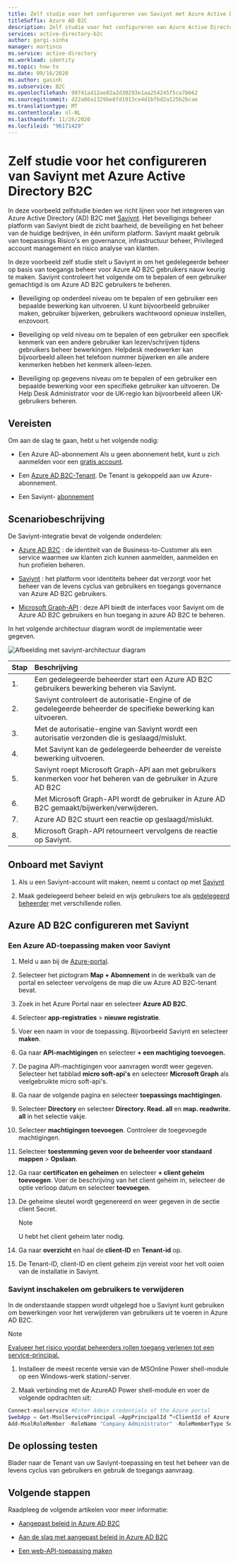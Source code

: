 ```yaml
---
title: Zelf studie voor het configureren van Saviynt met Azure Active Directory B2C
titleSuffix: Azure AD B2C
description: Zelf studie voor het configureren van Azure Active Directory B2C met Saviynt voor integratie van meerdere toepassingen om IT-modernisatie te stroom lijnen en betere beveiliging, governance en naleving te bevorderen. 
services: active-directory-b2c
author: gargi-sinha
manager: martinco
ms.service: active-directory
ms.workload: identity
ms.topic: how-to
ms.date: 09/16/2020
ms.author: gasinh
ms.subservice: B2C
ms.openlocfilehash: 99741a412ae02a2d30293e1aa254245f5ca7b662
ms.sourcegitcommit: d22a86a1329be8fd1913ce4d1bfbd2a125b2bcae
ms.translationtype: MT
ms.contentlocale: nl-NL
ms.lasthandoff: 11/26/2020
ms.locfileid: "96171429"
---
```

# <a name="tutorial-for-configuring-saviynt-with-azure-active-directory-b2c"></a>Zelf studie voor het configureren van Saviynt met Azure Active Directory B2C

In deze voorbeeld zelfstudie bieden we richt lijnen voor het integreren van Azure Active Directory (AD) B2C met [Saviynt](https://saviynt.com/integrations/azure-ad/for-b2c/). Het beveiligings beheer platform van Saviynt biedt de zicht baarheid, de beveiliging en het beheer van de huidige bedrijven, in één uniform platform. Saviynt maakt gebruik van toepassings Risico's en governance, infrastructuur beheer, Privileged account management en risico analyse van klanten.

In deze voorbeeld zelf studie stelt u Saviynt in om het gedelegeerde beheer op basis van toegangs beheer voor Azure AD B2C gebruikers nauw keurig te maken. Saviynt controleert het volgende om te bepalen of een gebruiker gemachtigd is om Azure AD B2C gebruikers te beheren.

- Beveiliging op onderdeel niveau om te bepalen of een gebruiker een bepaalde bewerking kan uitvoeren. U kunt bijvoorbeeld gebruiker maken, gebruiker bijwerken, gebruikers wachtwoord opnieuw instellen, enzovoort.

- Beveiliging op veld niveau om te bepalen of een gebruiker een specifiek kenmerk van een andere gebruiker kan lezen/schrijven tijdens gebruikers beheer bewerkingen. Helpdesk medewerker kan bijvoorbeeld alleen het telefoon nummer bijwerken en alle andere kenmerken hebben het kenmerk alleen-lezen.

- Beveiliging op gegevens niveau om te bepalen of een gebruiker een bepaalde bewerking voor een specifieke gebruiker kan uitvoeren. De Help Desk Administrator voor de UK-regio kan bijvoorbeeld alleen UK-gebruikers beheren.

## <a name="prerequisites"></a>Vereisten

Om aan de slag te gaan, hebt u het volgende nodig:

- Een Azure AD-abonnement Als u geen abonnement hebt, kunt u zich aanmelden voor een [gratis account](https://azure.microsoft.com/free/).

- Een [Azure AD B2C-Tenant](./tutorial-create-tenant.md). De Tenant is gekoppeld aan uw Azure-abonnement.

- Een Saviynt- [abonnement](https://saviynt.com/contact-us/)

## <a name="scenario-description"></a>Scenariobeschrijving

De Saviynt-integratie bevat de volgende onderdelen:

- [Azure AD B2C](https://azure.microsoft.com/services/active-directory/external-identities/b2c/) : de identiteit van de Business-to-Customer als een service waarmee uw klanten zich kunnen aanmelden, aanmelden en hun profielen beheren.

- [Saviynt](https://saviynt.com/integrations/azure-ad/for-b2c/) : het platform voor identiteits beheer dat verzorgt voor het beheer van de levens cyclus van gebruikers en toegangs governance van Azure AD B2C gebruikers.  

- [Microsoft Graph-API](/graph/use-the-api) : deze API biedt de interfaces voor Saviynt om de Azure AD B2C gebruikers en hun toegang in azure AD B2C te beheren.

In het volgende architectuur diagram wordt de implementatie weer gegeven.

![Afbeelding met saviynt-architectuur diagram](./media/partner-saviynt/saviynt-architecture-diagram.png)

|Stap | Beschrijving |
|:-----| :-----------|
| 1. | Een gedelegeerde beheerder start een Azure AD B2C gebruikers bewerking beheren via Saviynt.
| 2. | Saviynt controleert de autorisatie-Engine of de gedelegeerde beheerder de specifieke bewerking kan uitvoeren.
| 3. | Met de autorisatie-engine van Saviynt wordt een autorisatie verzonden die is geslaagd/mislukt.
| 4. | Met Saviynt kan de gedelegeerde beheerder de vereiste bewerking uitvoeren.
| 5. | Saviynt roept Microsoft Graph-API aan met gebruikers kenmerken voor het beheren van de gebruiker in Azure AD B2C
| 6. | Met Microsoft Graph-API wordt de gebruiker in Azure AD B2C gemaakt/bijwerken/verwijderen.
| 7. | Azure AD B2C stuurt een reactie op geslaagd/mislukt.
| 8. | Microsoft Graph-API retourneert vervolgens de reactie op Saviynt.

## <a name="onboard-with-saviynt"></a>Onboard met Saviynt

1. Als u een Saviynt-account wilt maken, neemt u contact op met [Saviynt](https://saviynt.com/contact-us/)

2. Maak gedelegeerd beheer beleid en wijs gebruikers toe als [gedelegeerd beheerder](../active-directory/roles/concept-delegation.md) met verschillende rollen.

## <a name="configure-azure-ad-b2c-with-saviynt"></a>Azure AD B2C configureren met Saviynt

### <a name="create-an-azure-ad-application-for-saviynt"></a>Een Azure AD-toepassing maken voor Saviynt

1. Meld u aan bij de [Azure-portal](https://portal.azure.com/#home).

2. Selecteer het pictogram **Map + Abonnement** in de werkbalk van de portal en selecteer vervolgens de map die uw Azure AD B2C-tenant bevat.

3. Zoek in het Azure Portal naar en selecteer **Azure AD B2C**.

4. Selecteer **app-registraties**  >  **nieuwe registratie**.

5. Voer een naam in voor de toepassing. Bijvoorbeeld Saviynt en selecteer **maken**.

6. Ga naar **API-machtigingen** en selecteer **+ een machtiging toevoegen.**

7. De pagina API-machtigingen voor aanvragen wordt weer gegeven. Selecteer het tabblad **micro soft-api's** en selecteer **Microsoft Graph** als veelgebruikte micro soft-api's.

8. Ga naar de volgende pagina en selecteer **toepassings machtigingen**.

9. Selecteer **Directory** en selecteer **Directory. Read. all** en **map. readwrite. all** in het selectie vakje.

10. Selecteer **machtigingen toevoegen**. Controleer de toegevoegde machtigingen.

11. Selecteer **toestemming geven voor de beheerder voor standaard mappen**  >  **Opslaan**.

12. Ga naar **certificaten en geheimen** en selecteer **+ client geheim toevoegen**. Voer de beschrijving van het client geheim in, selecteer de optie verloop datum en selecteer **toevoegen**.

13. De geheime sleutel wordt gegenereerd en weer gegeven in de sectie client Secret.

    >[!NOTE]
    > U hebt het client geheim later nodig.

14. Ga naar **overzicht** en haal de **client-ID** en **Tenant-id** op.

15. De Tenant-ID, client-ID en client geheim zijn vereist voor het volt ooien van de installatie in Saviynt.

### <a name="enable-saviynt-to-delete-users"></a>Saviynt inschakelen om gebruikers te verwijderen

In de onderstaande stappen wordt uitgelegd hoe u Saviynt kunt gebruiken om bewerkingen voor het verwijderen van gebruikers uit te voeren in Azure AD B2C.

>[!NOTE]
>[Evalueer het risico voordat beheerders rollen toegang verlenen tot een service-principal.](../active-directory/develop/app-objects-and-service-principals.md)

1. Installeer de meest recente versie van de MSOnline Power shell-module op een Windows-werk station/-server.

2. Maak verbinding met de AzureAD Power shell-module en voer de volgende opdrachten uit:

```powershell
Connect-msolservice #Enter Admin credentials of the Azure portal
$webApp = Get-MsolServicePrincipal –AppPrincipalId “<ClientId of Azure AD Application>”
Add-MsolRoleMember -RoleName "Company Administrator" -RoleMemberType ServicePrincipal -RoleMemberObjectId $webApp.ObjectId
```

## <a name="test-the-solution"></a>De oplossing testen

Blader naar de Tenant van uw Saviynt-toepassing en test het beheer van de levens cyclus van gebruikers en gebruik de toegangs aanvraag.

## <a name="next-steps"></a>Volgende stappen

Raadpleeg de volgende artikelen voor meer informatie:

- [Aangepast beleid in Azure AD B2C](./custom-policy-overview.md)

- [Aan de slag met aangepast beleid in Azure AD B2C](./custom-policy-get-started.md?tabs=applications)

- [Een web-API-toepassing maken](./add-web-api-application.md)